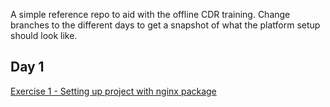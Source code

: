 A simple reference repo to aid with the offline CDR training. Change branches to the different days to get a snapshot of what the platform setup should look like.

## Day 1
[Exercise 1 - Setting up project with nginx package](instructions/day1-part-1.md)